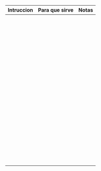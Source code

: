 | Intruccion | Para que sirve | Notas |
|------------|----------------|-------|
|            |                |       |
|            |                |       |
|            |                |       |
|            |                |       |
|            |                |       |
|            |                |       |
|            |                |       |
|            |                |       |
|            |                |       |
|            |                |       |
|            |                |       |
|            |                |       |
|            |                |       |
|            |                |       |
|            |                |       |
|            |                |       |
|            |                |       |
|            |                |       |
|            |                |       |
|            |                |       |
|            |                |       |
|            |                |       |
|            |                |       |
|            |                |       |
|            |                |       |
|            |                |       |
|            |                |       |
|            |                |       |
|            |                |       |
|            |                |       |
|            |                |       |
|            |                |       |
|            |                |       |
|            |                |       |
|            |                |       |
|            |                |       |
|            |                |       |
|            |                |       |
|            |                |       |
|            |                |       |
|            |                |       |
|            |                |       |
|            |                |       |
|            |                |       |
|            |                |       |
|            |                |       |
|            |                |       |
|            |                |       |
|            |                |       |
|            |                |       |
|            |                |       |
|            |                |       |
|            |                |       |
|            |                |       |
|            |                |       |
|            |                |       |
|            |                |       |
|            |                |       |
|            |                |       |
|            |                |       |
|            |                |       |
|            |                |       |
|            |                |       |
|            |                |       |
|            |                |       |
|            |                |       |
|            |                |       |
|            |                |       |
|            |                |       |
|            |                |       |
|            |                |       |
|            |                |       |
|            |                |       |
|            |                |       |
|            |                |       |
|            |                |       |
|            |                |       |
|            |                |       |
|            |                |       |